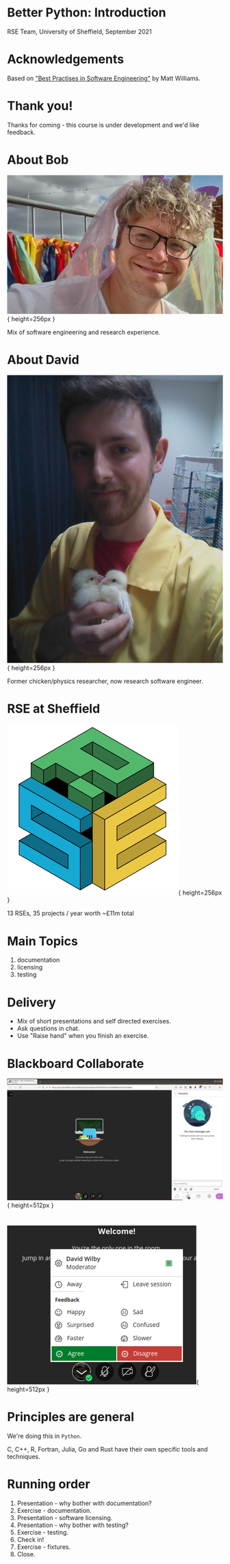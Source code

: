 # Better Python: Introduction

<style> .reveal h1 { font-size: 2em; } </style>

RSE Team, University of Sheffield, September 2021

# Acknowledgements

Based on ["Best Practises in Software Engineering"](https://gitlab.com/milliams/software_engineering_best_practices) by Matt Williams.

# Thank you!

Thanks for coming - this course is under development and we'd like feedback.

# About Bob

![Bob Turner](images/bobicorn.jpg){ height=256px }

Mix of software engineering and research experience.

# About David

![David Wilby](images/chickenboy.jpeg){ height=256px }

Former chicken/physics researcher, now research software engineer.

# RSE at Sheffield

![RSE](https://github.com/RSE-Sheffield/RSE-Sheffield.github.io/raw/master/assets/images/logo/rse-logoonly-stroke.png){ height=256px }

13 RSEs, 35 projects / year worth ~£11m total

# Main Topics

1. documentation
2. licensing
3. testing

# Delivery

* Mix of short presentations and self directed exercises.
* Ask questions in chat.
* Use "Raise hand" when you finish an exercise.

# Blackboard Collaborate
![](images/blackboard_colab_screenshot.png){ height=512px }

# 
![](images/blackboard_colab_screenshot_detail.png){ height=512px }

# Principles are general

We're doing this in `Python`.

C, C++, R, Fortran, Julia, Go and Rust have their own specific tools and techniques.

# Running order

1. Presentation - why bother with documentation?
2. Exercise - documentation.
3. Presentation - software licensing.
4. Presentation - why bother with testing?
5. Exercise - testing.
6. Check in!
7. Exercise - fixtures.
8. Close.
